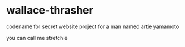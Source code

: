 # wallace-thrasher
codename for secret website project for a man named artie yamamoto

you can call me stretchie
